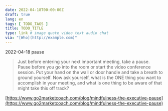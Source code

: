 ```yaml
---
date: 2022-04-18T00:00:00Z
draft: true
lang: en
tags: [ TODO_TAGS ]
title: TODO_TITLE
type: link # image quote video text audio chat
via: "[Who](http://example.com)"
---
```



2022-04-18 pause


> Just before entering your next important meeting, take a pause. Pause before you go into the room or start the video conference session. Put your hand on the wall or door handle and take a breath to ground yourself. Now ask yourself, what is the ONE thing you want to accomplish in your meeting, and what is one thing to be aware of that might take this off track?

[https://www.go2marketcoach.com/blog/mindfulness-the-executive-pause](https://www.go2marketcoach.com/blog/mindfulness-the-executive-pause)

